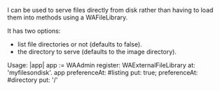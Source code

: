 I can be used to serve files directly from disk rather than having to load them into methods using a WAFileLibrary. 

It has two options: 
- list file directories or not (defaults to false).
- the directory to serve (defaults to the image directory).

Usage:
|app|
app := WAAdmin register: WAExternalFileLibrary at: 'myfilesondisk'.
app 
	preferenceAt: #listing put: true;
	preferenceAt: #directory put: '/'